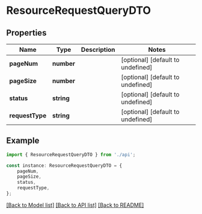 # ResourceRequestQueryDTO


## Properties

Name | Type | Description | Notes
------------ | ------------- | ------------- | -------------
**pageNum** | **number** |  | [optional] [default to undefined]
**pageSize** | **number** |  | [optional] [default to undefined]
**status** | **string** |  | [optional] [default to undefined]
**requestType** | **string** |  | [optional] [default to undefined]

## Example

```typescript
import { ResourceRequestQueryDTO } from './api';

const instance: ResourceRequestQueryDTO = {
    pageNum,
    pageSize,
    status,
    requestType,
};
```

[[Back to Model list]](../README.md#documentation-for-models) [[Back to API list]](../README.md#documentation-for-api-endpoints) [[Back to README]](../README.md)

